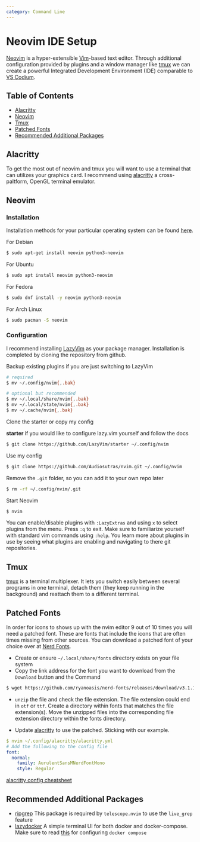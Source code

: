 ```yaml
---
category: Command Line
---
```


# Neovim IDE Setup

[Neovim](https://neovim.io/) is a hyper-extensible [Vim](https://www.vim.org/)-based text editor. Through additional configuration provided by plugins and a window manager like [tmux](https://github.com/tmux/tmux/wiki) we can create a powerful Integrated Development Environment (IDE) comparable to [VS Codium](https://vscodium.com/).

## Table of Contents

- [Alacritty](#alacritty)
- [Neovim](#neovim)
- [Tmux](#tmux)
- [Patched Fonts](#patched-fonts)
- [Recommended Additional Packages](#recommended-additional-packages)

## Alacritty

To get the most out of neovim and tmux you will want to use a terminal that can utilizes your graphics card. I recommend using [alacritty](https://github.com/alacritty/alacritty/blob/master/INSTALL.md) a cross-paltform, OpenGL terminal emulator.

## Neovim

### Installation

Installation methods for your particular operating system can be found [here](https://github.com/neovim/neovim/blob/master/INSTALL.md).

For Debian

```bash
$ sudo apt-get install neovim python3-neovim
```

For Ubuntu

```bash
$ sudo apt install neovim python3-neovim
```

For Fedora

```bash
$ sudo dnf install -y neovim python3-neovim
```

For Arch Linux

```bash
$ sudo pacman -S neovim
```

### Configuration

I recommend installing [LazyVim](https://www.lazyvim.org/installation) as your package manager. Installation is completed by cloning the repository from github.

Backup existing plugins if you are just switching to LazyVim

```bash
# required
$ mv ~/.config/nvim{,.bak}

# optional but recommended
$ mv ~/.local/share/nvim{,.bak}
$ mv ~/.local/state/nvim{,.bak}
$ mv ~/.cache/nvim{,.bak}
```

Clone the starter or copy my config

**starter** if you would like to configure lazy.vim yourself and follow the docs

```bash
$ git clone https://github.com/LazyVim/starter ~/.config/nvim
```

Use my config

```bash
$ git clone https://github.com/Audiosutras/nvim.git ~/.config/nvim
```

Remove the `.git` folder, so you can add it to your own repo later

```bash
$ rm -rf ~/.config/nvim/.git
```

Start Neovim

```bash
$ nvim
```

You can enable/disable plugins with `:LazyExtras` and using `x` to select plugins from the menu. Press `:q` to exit. Make sure to familiarize yourself with standard vim commands using `:help`. You learn more about plugins in use by seeing what plugins are enabling and navigating to there git repositories.

## Tmux

[tmux](https://github.com/tmux/tmux/wiki) is a terminal multiplexer. It lets you switch easily between several programs in one terminal, detach them (they keep running in the background) and reattach them to a different terminal.

## Patched Fonts

In order for icons to shows up with the nvim editor 9 out of 10 times you will need a patched font. These are fonts that include the icons that are often times missing from other sources. You can download a patched font of your choice over at [Nerd Fonts](https://www.nerdfonts.com/).

- Create or ensure `~/.local/share/fonts` directory exists on your file system
- Copy the link address for the font you want to download from the `Download` button and the Command

```bash
$ wget https://github.com/ryanoasis/nerd-fonts/releases/download/v3.1.1/AurulentSansMono.zip ~/.local/share/fonts/
```

- `unzip` the file and check the file extension. The file extension could end in `otf` or `ttf`. Create a directory within fonts that matches the file extension(s). Move the unzipped files into the corresponding file extension directory within the fonts directory.

- Update [alacritty](#alacritty) to use the patched. Sticking with our example.

```yaml
$ nvim ~/.config/alacritty/alacritty.yml
# Add the following to the config file
font:
  normal:
    family: AurulentSansMNerdFontMono
    style: Regular
```

[alacritty config cheatsheet](https://sunnnychan.github.io/cheatsheet/linux/config/alacritty.yml.html)

## Recommended Additional Packages

- [ripgrep](https://github.com/BurntSushi/ripgrep) This package is required by `telescope.nvim` to use the `live_grep` feature
- [lazydocker](https://github.com/jesseduffield/lazydocker) A simple terminal UI for both docker and docker-compose. Make sure to read [this](https://github.com/jesseduffield/lazydocker?tab=readme-ov-file#why-isnt-my-docker-compose-environment-being-used) for configuring `docker compose`
